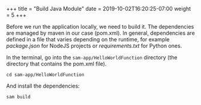 +++
title = "Build Java Module"
date = 2019-10-02T16:20:25-07:00
weight = 5
+++

Before we run the application locally, we need to build it. The dependencies are managed by maven in our case (pom.xml). 
In general, dependencies are defined in a file that varies depending on the runtime, for example _package.json_ for NodeJS 
projects or _requirements.txt_ for Python ones. 

In the terminal, go into the `sam-app/HelloWorldFunction` directory (the directory that contains the pom.xml file).
```
cd sam-app/HelloWorldFunction
```

And install the dependencies:
```
sam build
```

